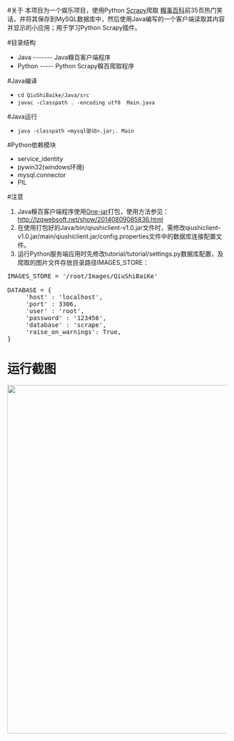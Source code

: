 #关于
本项目为一个娱乐项目，使用Python [Scrapy](http://scrapy.org/)爬取 [糗事百科](http://www.qiushibaike.com/)前35页热门笑话，并将其保存到MySQL数据库中，然后使用Java编写的一个客户端读取其内容并显示的小应用；用于学习Python Scrapy插件。

#目录结构
*  Java ------- Java糗百客户端程序
*  Python ----- Python Scrapy糗百爬取程序

#Java编译
*  `cd QiuShiBaike/Java/src`
*  `javac -classpath . -encoding utf8  Main.java`

#Java运行
*  `java -classpath <mysql驱动>.jar;. Main`

#Python依赖模块
* service_identity
* pywin32(windows环境)
* mysql.connector
* PIL

#注意
1. Java糗百客户端程序使用[One-jar](http://one-jar.sourceforge.net/)打包，使用方法参见：http://lzqwebsoft.net/show/20140809085836.html
2. 在使用打包好的Java/bin/qiushiclient-v1.0.jar文件时，需修改qiushiclient-v1.0.jar/main/qiushiclient.jar/config.properties文件中的数据库连接配置文件。
3. 运行Python服务端应用时先修改tutorial/tutorial/settings.py数据库配置，及爬取的图片文件存放目录路径IMAGES_STORE：

<pre>
IMAGES_STORE = '/root/Images/QiuShiBaiKe'

DATABASE = {
     'host' : 'localhost',
     'port' : 3306,
     'user' : 'root',
     'password' : '123456',
     'database' : 'scrape',
     'raise_on_warnings': True,
}
</pre>

# 运行截图
<img src="http://ww4.sinaimg.cn/large/a3498d1egw1ej54fuxxpdj20rs0nnagu.jpg" width="800"/>
